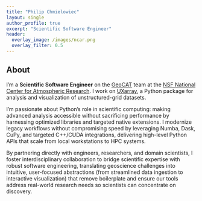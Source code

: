 ```yaml
---
title: "Philip Chmielowiec"
layout: single
author_profile: true
excerpt: "Scientific Software Engineer"
header:
  overlay_image: /images/ncar.png
  overlay_filter: 0.5
---
```


## About

I’m a **Scientific Software Engineer** on the [GeoCAT](https://geocat.ucar.edu/) team at the [NSF National Center for Atmospheric Research](https://ncar.ucar.edu/). I work on [UXarray](https://github.com/UXARRAY/uxarray), a Python package for analysis and visualization of unstructured-grid datasets.


I’m passionate about Python’s role in scientific computing: making advanced analysis accessible without sacrificing performance by harnessing optimized libraries and targeted native extensions. I modernize legacy workflows without compromising speed by leveraging Numba, Dask, CuPy, and targeted C++/CUDA integrations, delivering high-level Python APIs that scale from local workstations to HPC systems.

By partnering directly with engineers, researchers, and domain scientists, I foster interdisciplinary collaboration to bridge scientific expertise with robust software engineering, translating geoscience challenges into intuitive, user-focused abstractions (from streamlined data ingestion to interactive visualization) that remove boilerplate and ensure our tools address real-world research needs so scientists can concentrate on discovery.



